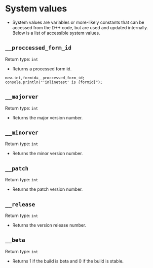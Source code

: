 # System values

- System values are variables or more-likely constants that can be accessed from the D++ code, but are used and updated internally. Below is a list of accessible system values.

## `__proccessed_form_id`

Return type: `int`

- Returns a processed form id.

```pawn
new.int,formid=__proccessed_form_id;
console.println("'inlinetest' is {formid}");
```

## `__majorver`

Return type: `int`

- Returns the major version number.

## `__minorver`

Return type: `int`

- Returns the minor version number.

## `__patch`

Return type: `int`

- Returns the patch version number.

## `__release`

Return type: `int`

- Returns the version release number.

## `__beta`

Return type: `int`

- Returns 1 if the build is beta and 0 if the build is stable.